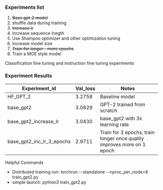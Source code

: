 ### Experiments list
1) ~~Base gpt-2 model~~
2) shuffle data during training
3) ~~Increase lr~~
4) Increase sequence lnegth
5) Use Shampoo optimizer and other optimization tuning
6) Increase model size
7) ~~Train for longer - more epochs~~
8) Train a MOE style model

Classification fine tuning and instruction fine tuning experiments

### Experiment Results

| Experiment_id | Val_loss | Notes |
| -------- | -------- | -------- |
| HF_GPT_2    | 3.2758   | Baseline model   |
| base_gpt2    | 3.0829   | GPT-2 trained from scratch   |
| base_gpt2_increase_lr | 3.0430 | base_gpt2 with 3x learning rate |
| base_gpt2_inc_lr_3_epochs    | 2.9711  | Train for 3 epochs, train longer once quality improves more on 1 epoch  |

Helpful Commands
- Distributed training run: torchrun --standalone --nproc_per_node=8 train_gpt2.py
- simple launch: python3 train_gpt2.py
